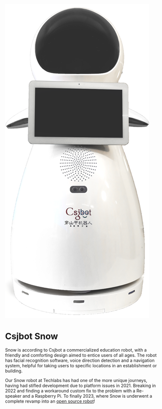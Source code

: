 ![snow-hero.png](../images/snow-hero.png)

# Csjbot Snow

Snow is according to Csjbot a commercialized education robot, with a friendly and comforting design aimed to entice users of all ages. The robot has facial recognition software, voice direction detection and a navigation system, helpful for taking users to specific locations in an establishment or building.

Our Snow robot at Techlabs has had one of the more unique journeys, having had stifled development due to platform issues in 2021. Breaking in 2022 and finding a workaround custom fix to the problem with a Re-speaker and a Raspberry Pi. To finally 2023, where Snow is underwent a complete revamp into an [open source robot](Open-source.md)!